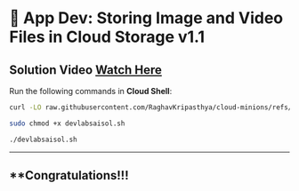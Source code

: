 # 🚀 **App Dev: Storing Image and Video Files in Cloud Storage v1.1**  
## Solution Video [Watch Here]()

Run the following commands in **Cloud Shell**:  
```bash
curl -LO raw.githubusercontent.com/RaghavKripasthya/cloud-minions/refs/heads/main/App%20Dev%20Storing%20Image%20and%20Video%20Files%20in%20Cloud%20Storage%20v1.1/devlabsaisol.sh

sudo chmod +x devlabsaisol.sh

./devlabsaisol.sh
```  
---

##  **Congratulations!!!



